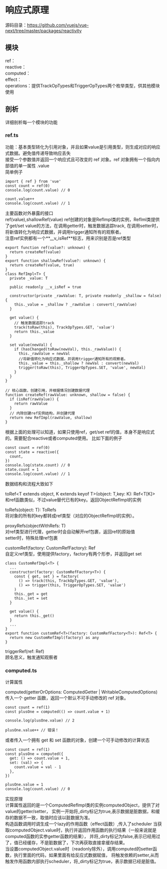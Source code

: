 # 响应式原理
源码目录：https://github.com/vuejs/vue-next/tree/master/packages/reactivity  

## 模块
ref：   
reactive：  
computed：  
effect：  
operations：提供TrackOpTypes和TriggerOpTypes两个枚举类型，供其他模块使用

## 剖析
详细剖析每一个模块的功能  


### ref.ts   
功能：基本类型转化为引用对象，并且如果value是引用类型，则生成对应的响应式数据。避免值传递导致响应丢失  
接受一个参数值并返回一个响应式且可改变的 ref 对象。ref 对象拥有一个指向内部值的单一属性 .value  
简单例子   
  ``` 
  import { ref } from 'vue'
  const count = ref(0)
  console.log(count.value) // 0
  
  count.value++
  console.log(count.value) // 1
  ```
  
  
主要函数对外暴露的接口  
ref(value),shallowRef(value)
ref创建的对象是RefImpl类的实例，RefIml类提供了get/set value的方法，在调用getter时，触发数据追踪track,
在调用setter时，将新值转化为响应式数据，并调用trigger通知所有的观察者。  
注意ref实例都有一个**__v_isRef**标志，用来识别是否是ref类型   
``` 
export function ref(value?: unknown) {
  return createRef(value)
}
export function shallowRef(value?: unknown) {
  return createRef(value, true)
}
class RefImpl<T> {
  private _value: T

  public readonly __v_isRef = true

  constructor(private _rawValue: T, private readonly _shallow = false) {
    this._value = _shallow ? _rawValue : convert(_rawValue)
  }

  get value() {
    // 触发数据追踪track
    track(toRaw(this), TrackOpTypes.GET, 'value')
    return this._value
  }

  set value(newVal) {
    if (hasChanged(toRaw(newVal), this._rawValue)) {
      this._rawValue = newVal
      //将新值转化为响应式数据，并调用trigger通知所有的观察者。
      this._value = this._shallow ? newVal : convert(newVal)
      trigger(toRaw(this), TriggerOpTypes.SET, 'value', newVal)
    }
  }
}

// 核心函数，创建引用，并根据情况创建数据代理
function createRef(rawValue: unknown, shallow = false) {
  if (isRef(rawValue)) {
    return rawValue
  }
  // 内除创建ref实例结构，并创建代理
  return new RefImpl(rawValue, shallow)
}
```  
根据上面的处理可以知道，如果只使用ref，get/set ref的值，本身不是响应式的。需要配合reactive或者computed使用。
比如下面的例子  
``` 
const count = ref(0)
const state = reactive({
  count,
})
console.log(state.count) // 0
state.count = 1
console.log(count.value) // 1
```
数据结构和流程大致如下  

  
toRef<T extends object, K extends keyof T>(object: T,key: K): Ref<T[K]>  
和ref函数类似，不过value替代已有的key。返回ObjectRefImpl的实例  

toRefs<T extends object>(object: T): ToRefs<T>  
将对象的所有的key都转成ref类型（对应的ObjectRefImpl的实例）。


proxyRefs<T extends object>(objectWithRefs: T)  
对ref类型进行代理，getter时会自动解开ref包裹，返回ref的原始值  
setter时，特殊处理ref包裹  

customRef<T>(factory: CustomRefFactory<T>): Ref<T>   
自定义ref类型，使用提供factory，factory有两个形参，并返回get set
``` 
class CustomRefImpl<T> {
  ...
  constructor(factory: CustomRefFactory<T>) {
    const { get, set } = factory(
      () => track(this, TrackOpTypes.GET, 'value'),
      () => trigger(this, TriggerOpTypes.SET, 'value')
    )
    this._get = get
    this._set = set
  }
  
  get value() {
    return this._get()
  }
  ...
}
export function customRef<T>(factory: CustomRefFactory<T>): Ref<T> {
  return new CustomRefImpl(factory) as any
}
```

triggerRef(ref: Ref)   
顾名思义，触发通知观察者  


### computed.ts 
计算属性

computed<T>(getterOrOptions: ComputedGetter<T> | WritableComputedOptions<T>)    
传入一个 getter 函数，返回一个默认不可手动修改的 ref 对象。  
``` 
const count = ref(1)
const plusOne = computed(() => count.value + 1)

console.log(plusOne.value) // 2

plusOne.value++ // 错误！
```
或者传入一个拥有 get 和 set 函数的对象，创建一个可手动修改的计算状态  
``` 
const count = ref(1)
const plusOne = computed({
  get: () => count.value + 1,
  set: (val) => {
    count.value = val - 1
  },
})

plusOne.value = 1
console.log(count.value) // 0
```
实现原理  
计算属性返回的是一个ComputedRefImpl类的实例computedObject，提供了对value的getter/setter，
实例一开始将_dirty标记为true,表示数据是脏数据，和缓存的数据不一致，取值时应该以脏数据为准。  
构造函数调用时调生成一个lazy的作用函数（effect函数）,传入了scheduler 
当获取computedObject.value时，执行并返回作用函数的执行结果（一般来说就是computed函数的实参getter函数的结果），
并将_dirty标记为false,表示已经用过了，值已经缓存，不是脏数据了，下次再获取直接拿缓存结果。  
当设置computedObject.value时（readonly除外），调用computed的setter函数，执行里面的代码，如果里面有给反应式数据赋值，
将触发依赖的setter,从而触发作用函数内部执行scheduler，将_dirty标记为true，表示数据已经是脏值。
